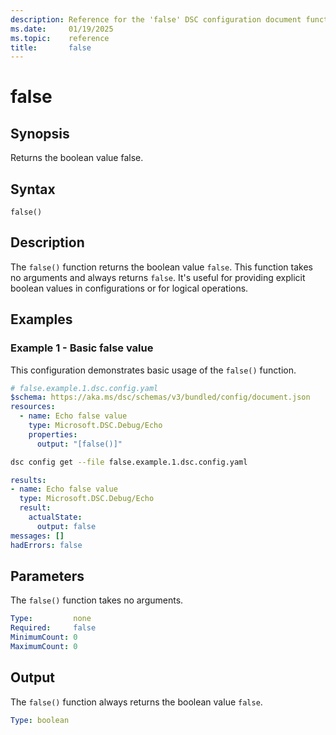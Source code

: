 ```yaml
---
description: Reference for the 'false' DSC configuration document function
ms.date:     01/19/2025
ms.topic:    reference
title:       false
---
```


# false

## Synopsis

Returns the boolean value false.

## Syntax

```Syntax
false()
```

## Description

The `false()` function returns the boolean value `false`. This function takes no arguments and
always returns `false`. It's useful for providing explicit boolean values in configurations
or for logical operations.

## Examples

### Example 1 - Basic false value

This configuration demonstrates basic usage of the `false()` function.

```yaml
# false.example.1.dsc.config.yaml
$schema: https://aka.ms/dsc/schemas/v3/bundled/config/document.json
resources:
  - name: Echo false value
    type: Microsoft.DSC.Debug/Echo
    properties:
      output: "[false()]"
```

```bash
dsc config get --file false.example.1.dsc.config.yaml
```

```yaml
results:
- name: Echo false value
  type: Microsoft.DSC.Debug/Echo
  result:
    actualState:
      output: false
messages: []
hadErrors: false
```

## Parameters

The `false()` function takes no arguments.

```yaml
Type:         none
Required:     false
MinimumCount: 0
MaximumCount: 0
```

## Output

The `false()` function always returns the boolean value `false`.

```yaml
Type: boolean
```

<!-- Link reference definitions -->
